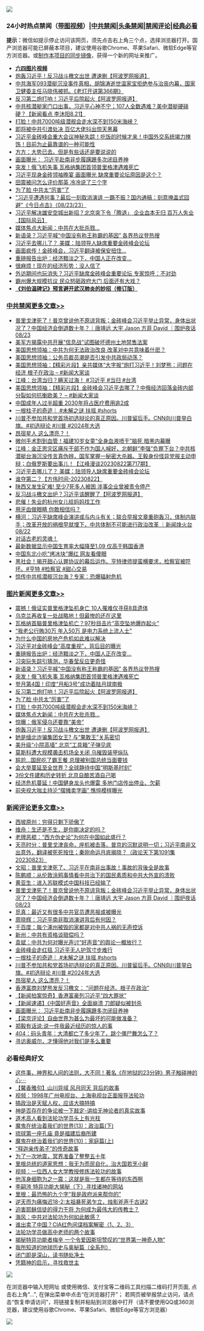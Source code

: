 ![](https://raw.githubusercontent.com/jsvpn/jsproxy/dev/64photo/fqnews-qr.jpg)

<div id="tt">
<h3>24小时热点禁闻（<a href="https://aaa.v2dns.tk/?QAjUl=BgRp5UNKRn&T5Vk=fPVH&Q59Ab=WxGE" target="_blank">带图视频</a>）|<a href="#%E4%B8%AD%E5%85%B1%E7%A6%81%E9%97%BB%E6%9B%B4%E5%A4%9A%E6%96%87%E7%AB%A0">中共禁闻</a>|<a href="#%E5%9B%BE%E7%89%87%E6%96%B0%E9%97%BB%E6%9B%B4%E5%A4%9A%E6%96%87%E7%AB%A0">头条禁闻</a>|<a href="#%E6%96%B0%E9%97%BB%E8%AF%84%E8%AE%BA%E6%9B%B4%E5%A4%9A%E6%96%87%E7%AB%A0">禁闻评论|<a href="#%E5%BF%85%E7%9C%8B%E7%BB%8F%E5%85%B8%E5%A5%BD%E6%96%87">经典必看</a></h3>
<div><b>提示：</b>微信如提示停止访问该网页，须先点击右上角三个点，选择浏览器打开。国产浏览器可能已屏蔽本项目，建议使用谷歌Chrome、苹果Safari、微软Edge等官方浏览器。或<a href="%E5%88%B6%E4%BD%9Cgit%E7%A6%81%E9%97%BB%E9%95%9C%E5%83%8F.md">制作本项目的同步镜像</a>，获得一个新的网址来推广。</div>
<ul>
<li><b><a href="http://d2.v2rss.gq/64.mp4" target="_blank">六四图片视频</a></b></li>
<li><a href="/topimagenews/20230823/1923971.md">炮轰习近平！反习战斗檄文出世 遭速删【阿波罗网报道】</a></li>
<li><a href="/sohnews/20230823/1924119.md">中共海军093潜艇沉没事件真相，胡锦涛逝世温家宝拒绝参与治丧内幕，国家卫健委主任马晓伟被抓。《老灯开讲第366期》</a></li>
<li><a href="/topimagenews/20230823/1924140.md">反习第二炮打响！习近平后院起火【阿波罗网报道】</a></li>
<li><a href="/sohnews/20230823/1923969.md">中共核潜艇家门口出事，习近平心神不宁；107人全数遇难？美中潜艇硬碰硬？【新闻看点 李沐阳8.21】</a></li>
<li><a href="/topimagenews/20230823/1924041.md">打脸！中共7000吨级潜舰会走水深不到150米海峡？</a></li>
<li><a href="/ccpdope/20230823/1924058.md">即将被中共引渡处决 百亿大佬抖出惊天黑幕</a></li>
<li><a href="/sohnews/20230823/1924043.md">习近平金砖峰会重大会议神秘失踪！吃饭的时候才来！中国外交系统竭力掩饰！目前为止最靠谱的一种可能性</a></li>
<li><a href="/baitai/20230823/1924137.md">方方：大势已去。但是有些话还是要说说的</a></li>
<li><a href="/comments/20230823/1924194.md">画面曝光： 习近平赴南非步履蹒跚多次闭目养神</a></li>
<li><a href="/topimagenews/20230824/1924311.md">突发！俄飞机失事 瓦格纳集团首领普里格津遇难死亡</a></li>
<li><a href="/baitai/20230823/1924244.md">习近平现身金砖领袖晚宴 画面曝光 缺席重要论坛原因是这个？</a></li>
<li><a href="/yule/20230823/1923994.md">田震被问怎么评价那英 冷冷说了三个字</a></li>
<li><a href="/topimagenews/20230823/1924051.md">为了脸 中共太“厉害”了</a></li>
<li><a href="/sohnews/20230824/1924303.md">“习近平遭遇何事？最后一刻取消演讲 一蹶不振？国内通稿：刻意掩盖式回避”《今日点击》（08/23/23）</a></li>
<li><a href="/baitai/20230823/1924044.md">习近平解决雄安空城出新招？北京突下令「腾退」 企业血本无归 百万人失业【国际风云】</a></li>
<li><a href="/topimagenews/20230823/1923999.md">媒体焦点大新闻：中共在大批杀戮…</a></li>
<li><a href="/topimagenews/20230824/1924318.md">新语录？习近平喊“中国没有称王称霸的基因” 各界热议登热搜</a></li>
<li><a href="/cbnews/20230823/1924020.md">习近平去哪儿了？ 美媒：陆领导人缺席重要金砖峰会论坛</a></li>
<li><a href="/cnnews/20230824/1924346.md">画面疯传！金砖峰会，习近平翻译被保安扭住…</a></li>
<li><a href="/topimagenews/20230824/1924344.md">重磅报告出炉：经济黯淡之下，中国人正在改变…</a></li>
<li><a href="/finance/20230823/1924111.md">很麻烦！现在的经济形势：没人信了</a></li>
<li><a href="/baitai/20230823/1924102.md">外访期间也玩消失？习近平缺席金砖峰会重要论坛 专家惊呼：不对劲</a></li>
<li><a href="/baitai/20230823/1924243.md">霸州爆大规模抗议 民众怒砸政府大门 后面还有大戏？</a></li>
<li><b><a href="/comments/20200207/1272816.md" target="_blank">《刘伯温碑记》预言避开武汉肺炎的妙招（修订版）</a></b></li>
</ul>
</div>

<div class="catlist">
<h3><a href="/cbnews/" target="_blank">中共禁闻</a><span><a href="/cbnews/" target="_blank" rel="nofollow">更多文章>></a></span></h3>
<ul>
<li><a href="/comments/20230824/1924398.md" target="_blank">普里戈津死了！普京曾说他不原谅背叛；金砖峰会习近平举止异常，身体出状况了？中国经济会倒退数十年？｜唐靖远 大宇 Jason 方菲 David ｜围炉夜话 08/23</a></li>
<li><a href="/cbnews/20230824/1924388.md" target="_blank">美军方揭露中共开展“信息战”试图破坏德州土地禁售法案</a></li>
<li><a href="/cbnews/20230824/1924354.md" target="_blank">美国思想领袖：中共为何无法政治改良 改革对中共意味着什麽？</a></li>
<li><a href="/cbnews/20230824/1924353.md" target="_blank">美国思想领袖：公务员裁员潮是否引发中共政局动荡？</a></li>
<li><a href="/cbnews/20230824/1924352.md" target="_blank">美国思想领袖：【精彩片段】亲共媒体“大字报”炮打习近平！刘梦熊：问题在经济 根子在政治 &#8211; #新闻大家谈</a></li>
<li><a href="/cbnews/20230824/1924342.md" target="_blank">江峰：台湾当归？瞒天过海！ #习近平 #当归 #台湾</a></li>
<li><a href="/cbnews/20230824/1924337.md" target="_blank">美国思想领袖：【精彩片段】金砖峰会习近平去哪了？中俄经济回落金砖内部分裂如何抗衡欧美？ &#8211; #新闻大家谈</a></li>
<li><a href="/cbnews/20230823/1924260.md" target="_blank">中国成年人过半超重 2030年将占医疗费用逾2成</a></li>
<li><a href="/comments/20230823/1924246.md" target="_blank">一根柱子的奇迹｜ #未解之谜 扶摇 #shorts</a></li>
<li><a href="/comments/20230823/1924232.md" target="_blank">川普不参加共和党首场初选辩论的真正原因。川普留后手。CNN向川普举白旗。#初选辩论 #川普 #2024年大选</a></li>
<li><a href="/comments/20230823/1924213.md" target="_blank">昂宿星人 这么漂亮？！</a></li>
<li><a href="/cbnews/20230823/1924127.md" target="_blank">微创手术割到血管！福建10岁女童“全身血液喷干”脑死 暗黑内幕曝</a></li>
<li><a href="/cbnews/20230823/1924029.md" target="_blank">江峰：金正恩灾区痛斥干部不作为国人喊好，北朝鲜“李强”负罪下台？中共核潜艇台海沉没传言真伪辨，国军掌握一秘密大杀器。王毅身份怪异党报主动申辩；白俄罗斯要出事儿！【江峰漫谈20230822第717期】</a></li>
<li><a href="/cbnews/20230823/1924020.md" target="_blank">习近平去哪儿了？ 美媒：陆领导人缺席重要金砖峰会论坛</a></li>
<li><a href="/comments/20230823/1924006.md" target="_blank">谁夺第二？【方伟时间-20230822】</a></li>
<li><a href="/cbnews/20230823/1923973.md" target="_blank">陕西又发生矿难! 至少7死多人被困 涉事企业曾被责令停产</a></li>
<li><a href="/cbnews/20230823/1923944.md" target="_blank">反习战斗檄文出炉？习近平该醒醒了【阿波罗网报道】</a></li>
<li><a href="/cbnews/20230823/1923943.md" target="_blank">悲催！失业的杭州女儿给妈妈找工作</a></li>
<li><a href="/comments/20230823/1923938.md" target="_blank">用牙齿做眼睛 你敢相信吗？</a></li>
<li><a href="/comments/20230823/1923898.md" target="_blank">横河：习近平缺席峰会演讲或与内斗有关；联合早报文章重砲轰习，体制内联手；改革开放的祸根早就埋下，中共体制不可能进行政治改革 ｜新闻烽火台 08/22</a></li>
<li><a href="/comments/20230822/1923709.md" target="_blank">对话古老的灵魂！</a></li>
<li><a href="/cbnews/20230822/1923706.md" target="_blank">最新数据显示中国生育率大幅降至1.09 仅高于韩国香港</a></li>
<li><a href="/cbnews/20230822/1923683.md" target="_blank">中国东北小吃“烤冰块”爆红 网友看傻眼</a></li>
<li><a href="/comments/20230822/1923678.md" target="_blank">黑社会！揭开甜心认罪协议的幕后运作。亨特律师提蛮横要求，检察官被吓坏。#亨特 #检察官 #甜心交易</a></li>
<li><a href="/cbnews/20230822/1923675.md" target="_blank">惊传中共核潜舰沉台海？专家：恐爆辐射危机</a></li>

</ul>
</div>
<div class="catlist">
<h3><a href="/topimagenews/" target="_blank">图片新闻</a><span><a href="/topimagenews/" target="_blank" rel="nofollow">更多文章>></a></span></h3>
<ul>
<li><a href="/topimagenews/20230824/1924430.md" target="_blank">震撼！俄证实普里格津坠机身亡 10人罹难仅寻获8具遗体</a></li>
<li><a href="/topimagenews/20230824/1924415.md" target="_blank">乌克兰再收复一处战略地！但最惨的还在这里</a></li>
<li><a href="/topimagenews/20230824/1924414.md" target="_blank">瓦格纳首脑普里格津坠机亡？97秒目击片“高空坠地爆炸起火”</a></li>
<li><a href="/topimagenews/20230824/1924401.md" target="_blank">“我老公行贿30万 年入50万 是电力系统上流人士”</a></li>
<li><a href="/topimagenews/20230824/1924395.md" target="_blank">为什么中国的房地产危机如此难以解决</a></li>
<li><a href="/topimagenews/20230824/1924373.md" target="_blank">习近平对金砖峰会“高度重视”，背后目的曝光</a></li>
<li><a href="/topimagenews/20230824/1924344.md" target="_blank">重磅报告出炉：经济黯淡之下，中国人正在改变…</a></li>
<li><a href="/topimagenews/20230824/1924343.md" target="_blank">习突玩失踪引猜测，华春莹反应更奇怪</a></li>
<li><a href="/topimagenews/20230824/1924318.md" target="_blank">新语录？习近平喊“中国没有称王称霸的基因” 各界热议登热搜</a></li>
<li><a href="/topimagenews/20230824/1924311.md" target="_blank">突发！俄飞机失事 瓦格纳集团首领普里格津遇难死亡</a></li>
<li><a href="/topimagenews/20230823/1924234.md" target="_blank">登月第4国！印度“月船3号”成功着陆月球南极</a></li>
<li><a href="/topimagenews/20230823/1924140.md" target="_blank">反习第二炮打响！习近平后院起火【阿波罗网报道】</a></li>
<li><a href="/topimagenews/20230823/1924051.md" target="_blank">为了脸 中共太“厉害”了</a></li>
<li><a href="/topimagenews/20230823/1924041.md" target="_blank">打脸！中共7000吨级潜舰会走水深不到150米海峡？</a></li>
<li><a href="/topimagenews/20230823/1923999.md" target="_blank">媒体焦点大新闻：中共在大批杀戮…</a></li>
<li><a href="/topimagenews/20230823/1923972.md" target="_blank">惊曝：俄军侵乌还要靠“美帝”</a></li>
<li><a href="/topimagenews/20230823/1923971.md" target="_blank">炮轰习近平！反习战斗檄文出世 遭速删【阿波罗网报道】</a></li>
<li><a href="/topimagenews/20230823/1923902.md" target="_blank">她是缅北诈骗集团女王? 与“果敢王”关系密切</a></li>
<li><a href="/topimagenews/20230823/1923892.md" target="_blank">美升级“小院高墙” 北京“工具箱”子弹见底</a></li>
<li><a href="/topimagenews/20230823/1923890.md" target="_blank">莫斯科遭大规模袭击机场全关闭 乌摧毁装甲纵队</a></li>
<li><a href="/topimagenews/20230823/1923875.md" target="_blank">尴尬…国民吃了霸王餐 总理被别国总统当面要钱</a></li>
<li><a href="/topimagenews/20230823/1923861.md" target="_blank">会大举蔓延至全世界？全球静待中国“明斯基时刻”</a></li>
<li><a href="/topimagenews/20230823/1923860.md" target="_blank">3份文件建构历史转折 北京自酿苦酒自己喝</a></li>
<li><a href="/topimagenews/20230823/1923817.md" target="_blank">经济危机蔓延！中国健身龙头也爆雷 多地门店传出停业、欠薪</a></li>
<li><a href="/topimagenews/20230823/1923805.md" target="_blank">前央视大咖主持沦“摆摊卖字画” 憔悴模样曝光</a></li>

</ul>
</div>
<div class="catlist">
<h3><a href="/comments/" target="_blank">新闻评论</a><span><a href="/comments/" target="_blank" rel="nofollow">更多文章>></a></span></h3>
<ul>
<li><a href="/comments/20230824/1924437.md" target="_blank">西坡原创：穷得只剩下骄傲了</a></li>
<li><a href="/comments/20230824/1924436.md" target="_blank">维舟：生还是不生，是你能决定的吗？</a></li>
<li><a href="/comments/20230824/1924435.md" target="_blank">老牌恶棍：“西方伪史论”为何在中国如此盛行？</a></li>
<li><a href="/comments/20230824/1924429.md" target="_blank">天亮时分：普里戈津丧命，座机被击落，普京的沉默说明一切；习近平南非又出意外，翻译被死死按住；秦刚命运月底揭晓？（政论天下第1091集 20230823）</a></li>
<li><a href="/comments/20230824/1924413.md" target="_blank">文昭：普里戈津死了、习近平在南非出事故！事故的背後全是故事</a></li>
<li><a href="/comments/20230824/1924405.md" target="_blank">陈鹏顺：从伦敦涂鸦事情看中共治下的国民素质和中共大外宣的溃败</a></li>
<li><a href="/comments/20230824/1924404.md" target="_blank">黄亚生：进入苏联模式中国科技已经输了</a></li>
<li><a href="/comments/20230824/1924398.md" target="_blank">普里戈津死了！普京曾说他不原谅背叛；金砖峰会习近平举止异常，身体出状况了？中国经济会倒退数十年？｜唐靖远 大宇 Jason 方菲 David ｜围炉夜话 08/23</a></li>
<li><a href="/comments/20230824/1924390.md" target="_blank">觅真：最近又有很多中共官员遭恶报或被曝光</a></li>
<li><a href="/comments/20230824/1924389.md" target="_blank">周晓辉：习近平南非取消演讲背后有何因？</a></li>
<li><a href="/comments/20230824/1924376.md" target="_blank">千百度：每个涿州被毁的家都是对中共人祸的无声控诉</a></li>
<li><a href="/comments/20230824/1924375.md" target="_blank">新州：中共有资格谈赔偿吗？</a></li>
<li><a href="/comments/20230824/1924374.md" target="_blank">袁斌：中共为何对曝光声讨“好声音”的舆论一概放行？</a></li>
<li><a href="/comments/20230824/1924372.md" target="_blank">金砖峰会走红毯 习近平无人护驾寸步难行</a></li>
<li><a href="/comments/20230823/1924246.md" target="_blank">一根柱子的奇迹｜ #未解之谜 扶摇 #shorts</a></li>
<li><a href="/comments/20230823/1924232.md" target="_blank">川普不参加共和党首场初选辩论的真正原因。川普留后手。CNN向川普举白旗。#初选辩论 #川普 #2024年大选</a></li>
<li><a href="/comments/20230823/1924213.md" target="_blank">昂宿星人 这么漂亮？！</a></li>
<li><a href="/comments/20230823/1924211.md" target="_blank">香港富商刘梦熊发反习檄文： “问题在经济、根子在政治”</a></li>
<li><a href="/comments/20230823/1924196.md" target="_blank">【新闻拍案惊奇】香港富豪列习近平“四大罪状”</a></li>
<li><a href="/comments/20230823/1924195.md" target="_blank">【新闻速递】《中国好声音》全面崩溃 刀郎疑似被封杀</a></li>
<li><a href="/comments/20230823/1924194.md" target="_blank">画面曝光： 习近平赴南非步履蹒跚多次闭目养神</a></li>
<li><a href="/comments/20230823/1924188.md" target="_blank">【梁京评论】自由世界为甚么为最坏的可能做准备？</a></li>
<li><a href="/comments/20230823/1924017.md" target="_blank">郑毅有话说:说一件我最近经历的惊人的事</a></li>
<li><a href="/comments/20230823/1924016.md" target="_blank">404：码头青年：大清都亡了多少年了，跳个僵尸舞怎么了？</a></li>
<li><a href="/comments/20230823/1924015.md" target="_blank">寻访奥威尔，才懂得他对我们是多么重要</a></li>

</ul>
</div>

<div class="catlist">
<h3>必看经典好文</h3>
<ul>
<li><a href="/comments/20220722/1761738.md" target="_blank">这件事，神界和人间的法则，大不同！著名《在地狱的23分钟》男子触碰神的心⋯</a></li>
<li><a href="/bannedvideo/20210301/1495768.md" target="_blank">【馨香雅句】山川异域 风月同天 背后的故事</a></li>
<li><a href="/topimagenews/20180331/921716.md" target="_blank">视频：1998年广州电视台、上海电视台正面报导法轮功</a></li>
<li><a href="/comments/20200814/1379994.md" target="_blank">搞政治是天赋人权，应该大搞特搞</a></li>
<li><a href="/tculture/20120629/35483.md" target="_blank">神是否存在的争论被一下敲定-讲给无神论者的真实故事</a></li>
<li><a href="/comments/20200227/1284657.md" target="_blank">道术高人看到法轮功学员头上有光柱</a></li>
<li><a href="/topimagenews/20180602/951960.md" target="_blank">魔鬼在统治着我们的世界(13)：政治篇(下)</a></li>
<li><a href="/bannedvideo/20220418/1720873.md" target="_blank">琉球第一座孔庙 竟是福建后裔所建</a></li>
<li><a href="/topimagenews/20180529/950153.md" target="_blank">魔鬼在统治着我们的世界(10)：家庭篇(上)</a></li>
<li><a href="/tculture/20121214/86862.md" target="_blank">“释迦亲传弟子”的传奇故事</a></li>
<li><a href="/cbnews/20200309/948043.md" target="_blank">为了一次地震，冥界准备了整整五十年</a></li>
<li><a href="/tculture/20171201/863884.md" target="_blank">里根总统的道家思想：我无为而民自化，治大国若烹小鲜</a></li>
<li><a href="/comments/20220529/1739017.md" target="_blank">视频：一位西人女大学教授修炼法轮功的故事</a></li>
<li><a href="/topimagenews/20210219/1489990.md" target="_blank">他浑身细胞为之一震：这就是我一生都在等待的东西啊</a></li>
<li><a href="/tculture/xiulian/20160303/508938.md" target="_blank">李嗣涔 特异功能大揭秘（下）寻找诸神的网站</a></li>
<li><a href="/lifebaike/20210115/1468011.md" target="_blank">里根：最恐怖的九个字“我是政府派来帮你的”</a></li>
<li><a href="/tculture/20190304/1091070.md" target="_blank">逆天而为痛悔迟18-2:太祖暴死弟乍立，烛影斧声千古谜2</a></li>
<li><a href="/comments/20200622/1346846.md" target="_blank">迫害耶稣信徒的得力干将  为何成为最伟大的传教士？</a></li>
<li><a href="/comments/20191218/1228234.md" target="_blank">海风：中共对法轮功为何如此敏感？</a></li>
<li><a href="/comments/20230715/1908335.md" target="_blank">谁出卖了中国？CIA红色间谍档案解密（1、2、3）</a></li>
<li><a href="/comments/20200629/1352533.md" target="_blank">法轮功学员做高中老师的两个故事</a></li>
<li><a href="/cnnews/20210317/1506463.md" target="_blank">揭秘特异功能者梅辛 一个令爱因斯坦赞叹的“世界第一神奇人物”</a></li>
<li><a href="/comments/20220601/1740278.md" target="_blank">我所知道的地球历史与奥秘篇（全系列）</a></li>
<li><a href="/tculture/20200803/1373949.md" target="_blank">闭门即是深山，读书随处净土</a></li>
<li><a href="/tculture/xiulian/20150708/421752.md" target="_blank">凭籍神的启示，寻找救世主</a></li>

</ul>
</div>

![](https://raw.githubusercontent.com/jsvpn/jsproxy/dev/64photo/fqnews-qr.jpg)

在浏览器中输入短网址 或使用微信、支付宝等二维码工具扫描二维码打开页面, 点击右上角"...", 在弹出菜单中点击“在浏览器打开”； 若网页被举报禁止访问，请点击“恢复申请访问”，将链接复制并粘贴到浏览器中打开（请不要使用QQ或360浏览器，建议使用谷歌Chrome、苹果Safari、微软Edge等官方浏览器）

![](https://raw.githubusercontent.com/jsvpn/jsproxy/dev/64photo/wx.jpg)